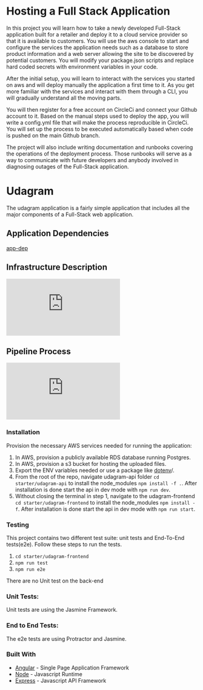 # Hosting a Full Stack Application

In this project you will learn how to take a newly developed Full-Stack application built for a retailer and deploy it to a cloud service provider so that it is available to customers. You will use the aws console to start and configure the services the application needs such as a database to store product information and a web server allowing the site to be discovered by potential customers. You will modify your package.json scripts and replace hard coded secrets with environment variables in your code.

After the initial setup, you will learn to interact with the services you started on aws and will deploy manually the application a first time to it. As you get more familiar with the services and interact with them through a CLI, you will gradually understand all the moving parts.

You will then register for a free account on CircleCi and connect your Github account to it. Based on the manual steps used to deploy the app, you will write a config.yml file that will make the process reproducible in CircleCi. You will set up the process to be executed automatically based when code is pushed on the main Github branch.

The project will also include writing documentation and runbooks covering the operations of the deployment process. Those runbooks will serve as a way to communicate with future developers and anybody involved in diagnosing outages of the Full-Stack application.

# Udagram

  The udagram application is a fairly simple application that includes all the major components of a Full-Stack web application.

## Application Dependencies

[app-dep](https://github.com/ishanlal/udagram/blob/main/documentation/app-dependencies.md)

## Infrastructure Description
![infra](https://github.com/ishanlal/udagram/blob/main/documentation/infrastructure-description.md)

## Pipeline Process
![pipeline](https://github.com/ishanlal/udagram/blob/main/documentation/pipeline-process.md)

### Installation

  Provision the necessary AWS services needed for running the application:

 1. In AWS, provision a publicly available RDS database running Postgres.
 2. In AWS, provision a s3 bucket for hosting the uploaded files.
 3. Export the ENV variables needed or use a package like [dotenv](https://www.npmjs.com/package/dotenv)/.
 4. From the root of the repo, navigate udagram-api folder `cd starter/udagram-api` to install the node_modules `npm install -f .`. After installation is done start the api in dev mode with `npm run dev`.
 5. Without closing the terminal in step 1, navigate to the udagram-frontend `cd starter/udagram-frontend` to install the node_modules `npm install -f`. After installation is done start the api in dev mode with `npm run start`.

### Testing

 This project contains two different test suite: unit tests and End-To-End tests(e2e). Follow these steps to run the tests.

 1. `cd starter/udagram-frontend`
 2. `npm run test`
 3. `npm run e2e`

 There are no Unit test on the back-end

### Unit Tests:

 Unit tests are using the Jasmine Framework.

### End to End Tests:

 The e2e tests are using Protractor and Jasmine.

### Built With

 - [Angular](https://angular.io/) - Single Page Application Framework
 - [Node](https://nodejs.org) - Javascript Runtime
 - [Express](https://expressjs.com/) - Javascript API Framework

